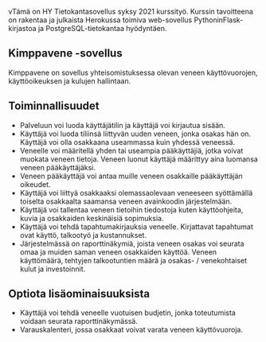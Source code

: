 vTämä on HY Tietokantasovellus syksy 2021 kurssityö. Kurssin tavoitteena on rakentaa ja julkaista Herokussa toimiva web-sovellus PythoninFlask-kirjastoa ja PostgreSQL-tietokantaa hyödyntäen. 

## Kimppavene -sovellus
Kimppavene on sovellus yhteisomistuksessa olevan veneen käyttövuorojen, käyttöoikeuksen ja kulujen hallintaan. 

## Toiminnallisuudet
- Palveluun voi luoda käyttäjätilin ja käyttäjä voi kirjautua sisään.
- Käyttäjä voi luoda tiliinsä liittyvän uuden veneen, jonka osakas hän on. Käyttäjä voi olla osakkaana useammassa kuin yhdessä veneessä.
- Veneelle voi määritellä yhden tai useampia pääkäyttäjiä, jotka voivat muokata veneen tietoja. Veneen luonut käyttäjä määrittyy aina luomansa veneen pääkäyttäjäksi.
- Veneen pääkäyttäjä voi antaa muille veneen osakkaille pääkäyttäjän oikeudet.
- Käyttäjä voi liittyä osakkaaksi olemassaolevaan veneeseen syöttämällä toiselta osakkaalta saamansa veneen avainkoodin järjestelmään.
- Käyttäjä voi tallentaa veneen tietoihin tiedostoja kuten käyttöohjeita, kuvia ja osakkaiden keskinäisiä sopimuksia.
- Käyttäjä voi tehdä tapahtumakirjauksia veneelle. Kirjattavat tapahtumat ovat käyttö, talkootyö ja kustannukset.
- Järjestelmässä on raporttinäkymiä, joista veneen osakas voi seurata omaa ja muiden saman veneen osakkaiden käyttöä. Veneen käyttömäärä, tehtyjen talkootuntien määrä ja osakas- / venekohtaiset kulut ja investoinnit.

## Optiota lisäominaisuuksista
- Käyttäjä voi tehdä veneelle vuotuisen budjetin, jonka toteutumista voidaan seurata raporttinäkymässä.
- Varauskalenteri, jossa osakkaat voivat varata veneen käyttövuoroja.
